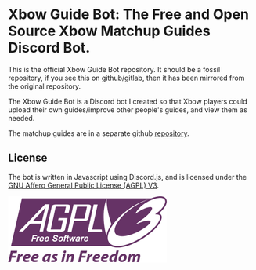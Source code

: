 # Xbow Guide Bot: The Free and Open Source Xbow Matchup Guides Discord Bot.   
      
  	
This is the official Xbow Guide Bot repository. It should be a fossil repository, if you see this on github/gitlab, then it has been mirrored from the original repository.  
        
The Xbow Guide Bot is a Discord bot I created so that Xbow players could upload their own guides/improve other people's guides, and view them as needed.    
  
The matchup guides are in a separate github [repository](https://github.com/RinasSam/Xbow-Matchup-Guides).    
       
  
## License
The bot is written in Javascript using Discord.js, and is licensed under the [GNU Affero General Public License (AGPL) V3](./LICENSE).

![./LICENSE](AGPLv3.svg)   
